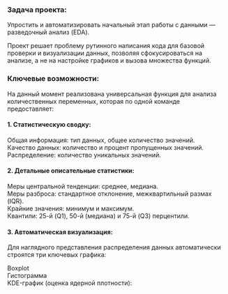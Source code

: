 ### Задача проекта:
Упростить и автоматизировать начальный этап работы с данными — разведочный анализ (EDA).

Проект решает проблему рутинного написания кода для базовой проверки и визуализации данных, позволяя сфокусироваться на анализе, а не на настройке графиков и вызова множества функций.

### Ключевые возможности:
На данный момент реализована универсальная функция для анализа количественных переменных, которая по одной команде предоставляет:
#### 1. Статистическую сводку:
Общая информация: тип данных, общее количество значений. <br>
Качество данных: количество и процент пропущенных значений. <br>
Распределение: количество уникальных значений. <br>

#### 2. Детальные описательные статистики:
Меры центральной тенденции: среднее, медиана.<br>
Меры разброса: стандартное отклонение, межквартильный размах (IQR).<br>
Крайние значения: минимум и максимум.<br>
Квантили: 25-й (Q1), 50-й (медиана) и 75-й (Q3) перцентили.<br>

#### 3. Автоматическая визуализация:
Для наглядного представления распределения данных автоматически строятся три ключевых графика:

Boxplot<br>
Гистограмма<br>
KDE-график (оценка ядерной плотности):<br>

